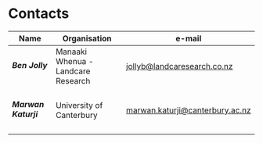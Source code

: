 # Contacts

| Name      | Organisation                       | e-mail                      |
| ---       | ---                                | ---                         |
| <h5 id="ben-jolly">Ben Jolly</h5> | Manaaki Whenua - Landcare Research | jollyb@landcaresearch.co.nz |
| <h5 id="marwan-katurji">Marwan Katurji</h5> | University of Canterbury | marwan.katurji@canterbury.ac.nz |